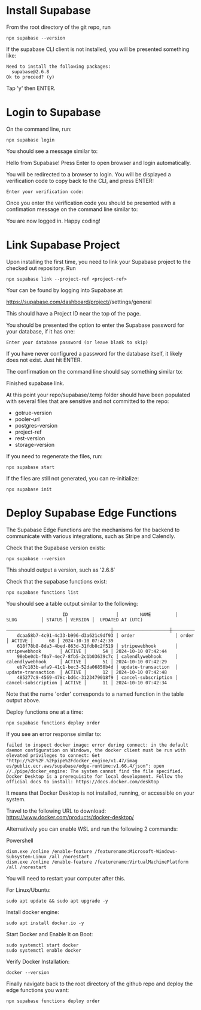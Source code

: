 # Install Supabase

From the root directory of the git repo, run

```
npx supabase --version
```

If the supabase CLI client is not installed, you will be presented something like:

```
Need to install the following packages:
  supabase@2.6.8
Ok to proceed? (y)
```

Tap 'y' then ENTER.

# Login to Supabase

On the command line, run:

```
npx supabase login
```

You should see a message similar to:

Hello from Supabase! Press Enter to open browser and login automatically.

You will be redirected to a browser to login. You will be displayed a verification code to copy back to the CLI, and press ENTER:


```
Enter your verification code:
```

Once you enter the verification code you should be presented with a confimation message on the command line similar to:

You are now logged in. Happy coding!

# Link Supabase Project

Upon installing the first time, you need to link your Supabase project to the checked out repository. Run

```
npx supabase link --project-ref <project-ref>
```

Your <project-ref> can be found by logging into Supabase at:

https://supabase.com/dashboard/project/<your-project>/settings/general

This should have a Project ID near the top of the page.

You should be presented the option to enter the Supabase password for your database, if it has one:

```
Enter your database password (or leave blank to skip)
```

If you have never configured a password for the database itself, it likely does not exist. Just hit ENTER.

The confirmation on the command line should say something similar to:

Finished supabase link.

At this point your repo/supabase/.temp folder should have been populated with several files that are sensitive and not committed to the repo:

- gotrue-version
- pooler-url
- postgres-version
- project-ref
- rest-version
- storage-version

If you need to regenerate the files, run:

```
npx supabase start
```

If the files are still not generated, you can re-initialize:

```
npx supabase init
```

# Deploy Supabase Edge Functions

The Supabase Edge Functions are the mechanisms for the backend to communicate with various integrations, such as Stripe and Calendly.

Check that the Supabase version exists:

```
npx supabase --version
```

This should output a version, such as '2.6.8`

Check that the supabase functions exist:

```
npx supabase functions list
```

You should see a table output similar to the following:

```
                     ID                  │        NAME         │        SLUG         │ STATUS │ VERSION │  UPDATED AT (UTC)
  ───────────────────────────────────────┼─────────────────────┼─────────────────────┼────────┼─────────┼──────────────────────
    dcaa58b7-4c91-4c33-b996-d3a621c9df93 │ order               │ order               │ ACTIVE │      68 │ 2024-10-10 07:42:39
    618f78b8-8da3-4bed-863d-31fdb8c2f519 │ stripewebhook       │ stripewebhook       │ ACTIVE │      54 │ 2024-10-10 07:42:44
    98ebe0db-f0a7-4ec7-8fb5-2c1b03639c7c │ calendlywebhook     │ calendlywebhook     │ ACTIVE │      51 │ 2024-10-10 07:42:29
    eb7c183b-afa9-41c1-bec3-52da06850b4d │ update-transaction  │ update-transaction  │ ACTIVE │      12 │ 2024-10-10 07:42:48
    485277c9-4569-478c-bd6c-3123479018f9 │ cancel-subscription │ cancel-subscription │ ACTIVE │      11 │ 2024-10-10 07:42:34
```

Note that the name 'order' corresponds to a named function in the table output above.

Deploy functions one at a time:

```
npx supabase functions deploy order
```

If you see an error response similar to:

```
failed to inspect docker image: error during connect: in the default daemon configuration on Windows, the docker client must be run with elevated privileges to connect: Get "http://%2F%2F.%2Fpipe%2Fdocker_engine/v1.47/imag
es/public.ecr.aws/supabase/edge-runtime:v1.66.4/json": open //./pipe/docker_engine: The system cannot find the file specified.
Docker Desktop is a prerequisite for local development. Follow the official docs to install: https://docs.docker.com/desktop
```

It means that Docker Desktop is not installed, running, or accessible on your system.

Travel to the following URL to download: https://www.docker.com/products/docker-desktop/

Alternatively you can enable WSL and run the following 2 commands:

Powershell
```
dism.exe /online /enable-feature /featurename:Microsoft-Windows-Subsystem-Linux /all /norestart
dism.exe /online /enable-feature /featurename:VirtualMachinePlatform /all /norestart
```

You will need to restart your computer after this.

For Linux/Ubuntu:

```
sudo apt update && sudo apt upgrade -y
```

Install docker engine:

```
sudo apt install docker.io -y
```

Start Docker and Enable It on Boot:

```
sudo systemctl start docker
sudo systemctl enable docker
```

Verify Docker Installation:

```
docker --version
```

Finally navigate back to the root directory of the github repo and deploy the edge functions you want:

```
npx supabase functions deploy order
```

